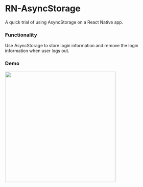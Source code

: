# RN-AsyncStorage

A quick trial of using AsyncStorage on a React Native app.

### Functionality

Use AsyncStorage to store login information and remove the login information when user logs out.

### Demo
<a href="https://drive.google.com/open?id=1grrpz4z2O3k8Wts42JWMuCj54wv2ME3Q">
  <img src="https://drive.google.com/uc?export=view&id=13ucj7Sxcca4BNfKkBQAFuNU5lx0KEm2c" width="360">
</a>
